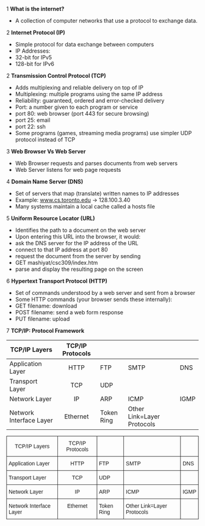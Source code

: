 1 **What is the internet?**
 * A collection of computer networks that use a protocol to exchange data.

2 **Internet Protocol (IP)**
 * Simple protocol for data exchange between computers
 * IP Addresses:
  * 32-bit for IPv5
  * 128-bit for IPv6

2 **Transmission Control Protocol (TCP)**
 * Adds multiplexing and reliable delivery on top of IP
  * Multiplexing: multiple programs using the same IP address
  * Reliability: guaranteed, ordered and error-checked delivery
 * Port: a number given to each program or service
  * port 80: web browser (port 443 for secure browsing)
  * port 25: email
  * port 22: ssh
 * Some programs (games, streaming media programs) use simpler UDP protocol instead of TCP

3 **Web Browser Vs Web Server**
 * Web Browser requests and parses documents from web servers
 * Web Server listens for web page requests

4 **Domain Name Server (DNS)**
 * Set of servers that map (translate) written names to IP addresses
  * Example: www.cs.toronto.edu → 128.100.3.40
 * Many systems maintain a local cache called a hosts file

5 **Uniform Resource Locator (URL)**
 * Identifies the path to a document on the web server
 * Upon entering this URL into the browser, it would:
  * ask the DNS server for the IP address of the URL
  * connect to that IP address at port 80
  * request the document from the server by sending
   * GET mashiyat/csc309/index.htm
  * parse and display the resulting page on the screen

6 **Hypertext Transport Protocol (HTTP)**
 * Set of commands understood by a web server and sent from a browser
 * Some HTTP commands (your browser sends these internally):
  * GET filename: download
  * POST filename: send a web form response
  * PUT filename: upload

7 **TCP/IP: Protocol Framework**

| TCP/IP Layers           | TCP/IP Protocols |            |                            |      |
|-------------------------|:----------------:|------------|----------------------------|------|
| Application Layer       |       HTTP       | FTP        | SMTP                       | DNS  |
| Transport Layer         |        TCP       | UDP        |                            |      |
| Network Layer           |        IP        | ARP        | ICMP                       | IGMP |
| Network Interface Layer |     Ethernet     | Token Ring | Other Link=Layer Protocols |      |


<style type="text/css">
.tg  {border-collapse:collapse;border-spacing:0;}
.tg td{font-family:Arial, sans-serif;font-size:14px;padding:10px 5px;border-style:solid;border-width:1px;overflow:hidden;word-break:normal;}
.tg th{font-family:Arial, sans-serif;font-size:14px;font-weight:normal;padding:10px 5px;border-style:solid;border-width:1px;overflow:hidden;word-break:normal;}
.tg .tg-s6z2{text-align:center}
.tg .tg-baqh{text-align:center;vertical-align:top}
.tg .tg-yw4l{vertical-align:top}
</style>
<table class="tg">
  <tr>
    <th class="tg-031e">TCP/IP Layers</th>
    <th class="tg-s6z2">TCP/IP Protocols</th>
    <th class="tg-yw4l"></th>
    <th class="tg-yw4l"></th>
    <th class="tg-yw4l"></th>
  </tr>
  <tr>
    <td class="tg-yw4l">Application Layer</td>
    <td class="tg-baqh">HTTP</td>
    <td class="tg-yw4l">FTP</td>
    <td class="tg-yw4l">SMTP</td>
    <td class="tg-yw4l">DNS</td>
  </tr>
  <tr>
    <td class="tg-yw4l">Transport Layer</td>
    <td class="tg-baqh">TCP</td>
    <td class="tg-yw4l">UDP</td>
    <td class="tg-yw4l"></td>
    <td class="tg-yw4l"></td>
  </tr>
  <tr>
    <td class="tg-yw4l">Network Layer</td>
    <td class="tg-baqh">IP</td>
    <td class="tg-yw4l">ARP</td>
    <td class="tg-yw4l">ICMP</td>
    <td class="tg-yw4l">IGMP</td>
  </tr>
  <tr>
    <td class="tg-yw4l">Network Interface Layer</td>
    <td class="tg-baqh">Ethernet</td>
    <td class="tg-yw4l">Token Ring</td>
    <td class="tg-yw4l">Other Link=Layer Protocols</td>
    <td class="tg-yw4l"></td>
  </tr>
</table>

